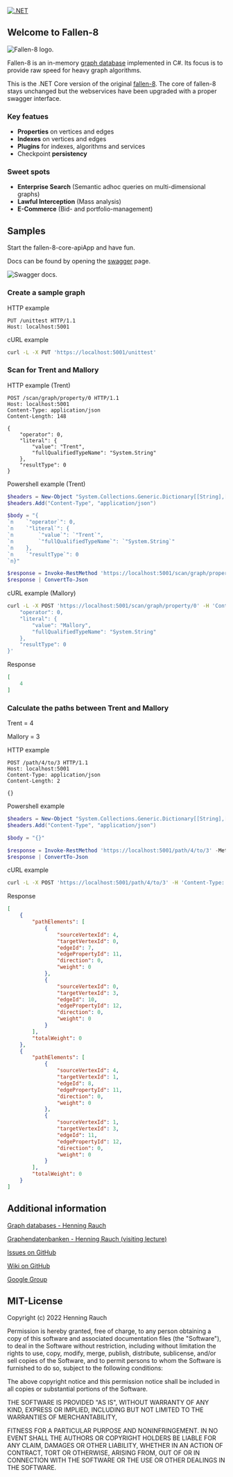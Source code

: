 [![.NET](https://github.com/cosh/fallen-8-core/actions/workflows/buildAndTest.yml/badge.svg?branch=main)](https://github.com/cosh/fallen-8-core/actions/workflows/buildAndTest.yml)

## Welcome to Fallen-8

![Fallen-8 logo.](https://raw.githubusercontent.com/cosh/fallen-8-core/main/pics/F8White.svg)

Fallen-8 is an in-memory [graph database](http://en.wikipedia.org/wiki/Graph_database) implemented in C#. Its focus is to provide raw speed for heavy graph algorithms.

This is the .NET Core version of the original [fallen-8](https://github.com/cosh/fallen-8). The core of fallen-8 stays unchanged but the webservices have been upgraded with a proper swagger interface.

### Key featues
* **Properties** on vertices and edges 
* **Indexes** on vertices and edges
* **Plugins** for indexes, algorithms and services
* Checkpoint **persistency**

### Sweet spots
* **Enterprise Search** (Semantic adhoc queries on multi-dimensional graphs)
* **Lawful Interception** (Mass analysis)
* **E-Commerce** (Bid- and portfolio-management)

## Samples
Start the fallen-8-core-apiApp and have fun.

Docs can be found by opening the [swagger](https://localhost:5001/swagger/index.html) page.

![Swagger docs.](https://raw.githubusercontent.com/cosh/fallen-8-core/main/pics/swaggerDoc.png)

### Create a sample graph

HTTP example
```http
PUT /unittest HTTP/1.1
Host: localhost:5001
```

cURL example
```bash
curl -L -X PUT 'https://localhost:5001/unittest'
```

### Scan for Trent and Mallory

HTTP example (Trent)
```http
POST /scan/graph/property/0 HTTP/1.1
Host: localhost:5001
Content-Type: application/json
Content-Length: 148

{
    "operator": 0,
    "literal": {
        "value": "Trent",
        "fullQualifiedTypeName": "System.String"
    },
    "resultType": 0
}
```

Powershell example (Trent)
```powershell
$headers = New-Object "System.Collections.Generic.Dictionary[[String],[String]]"
$headers.Add("Content-Type", "application/json")

$body = "{
`n    `"operator`": 0,
`n    `"literal`": {
`n        `"value`": `"Trent`",
`n        `"fullQualifiedTypeName`": `"System.String`"
`n    },
`n    `"resultType`": 0
`n}"

$response = Invoke-RestMethod 'https://localhost:5001/scan/graph/property/0' -Method 'POST' -Headers $headers -Body $body
$response | ConvertTo-Json
```

cURL example (Mallory)
```bash
curl -L -X POST 'https://localhost:5001/scan/graph/property/0' -H 'Content-Type: application/json' --data-raw '{
    "operator": 0,
    "literal": {
        "value": "Mallory",
        "fullQualifiedTypeName": "System.String"
    },
    "resultType": 0
}'
```

Response
```json
[
    4
]
```

### Calculate the paths between Trent and Mallory

Trent = 4

Mallory = 3

HTTP example
```http
POST /path/4/to/3 HTTP/1.1
Host: localhost:5001
Content-Type: application/json
Content-Length: 2

{}
```

Powershell example
```powershell
$headers = New-Object "System.Collections.Generic.Dictionary[[String],[String]]"
$headers.Add("Content-Type", "application/json")

$body = "{}"

$response = Invoke-RestMethod 'https://localhost:5001/path/4/to/3' -Method 'POST' -Headers $headers -Body $body
$response | ConvertTo-Json
```

cURL example
```bash
curl -L -X POST 'https://localhost:5001/path/4/to/3' -H 'Content-Type: application/json' --data-raw '{}'
```

Response
```json
[
    {
        "pathElements": [
            {
                "sourceVertexId": 4,
                "targetVertexId": 0,
                "edgeId": 7,
                "edgePropertyId": 11,
                "direction": 0,
                "weight": 0
            },
            {
                "sourceVertexId": 0,
                "targetVertexId": 3,
                "edgeId": 10,
                "edgePropertyId": 12,
                "direction": 0,
                "weight": 0
            }
        ],
        "totalWeight": 0
    },
    {
        "pathElements": [
            {
                "sourceVertexId": 4,
                "targetVertexId": 1,
                "edgeId": 8,
                "edgePropertyId": 11,
                "direction": 0,
                "weight": 0
            },
            {
                "sourceVertexId": 1,
                "targetVertexId": 3,
                "edgeId": 11,
                "edgePropertyId": 12,
                "direction": 0,
                "weight": 0
            }
        ],
        "totalWeight": 0
    }
]
```

## Additional information

[Graph databases - Henning Rauch](http://www.slideshare.net/HenningRauch/graphdatabases)

[Graphendatenbanken - Henning Rauch (visiting lecture)](http://www.slideshare.net/HenningRauch/vorlesung-graphendatenbanken-an-der-universitt-hof)

[Issues on GitHub](https://github.com/cosh/fallen-8/issues)

[Wiki on GitHub](https://github.com/cosh/fallen-8/wiki)

[Google Group](https://groups.google.com/d/forum/fallen-8)

## MIT-License
Copyright (c) 2022 Henning Rauch

Permission is hereby granted, free of charge, to any person obtaining a copy of this software and associated documentation files (the "Software"), to deal in the Software without restriction, including without limitation the rights to use, copy, modify, merge, publish, distribute, sublicense, and/or sell copies of the Software, and to permit persons to whom the Software is furnished to do so, subject to the following conditions:

The above copyright notice and this permission notice shall be included in all copies or substantial portions of the Software.

THE SOFTWARE IS PROVIDED "AS IS", WITHOUT WARRANTY OF ANY KIND, EXPRESS OR IMPLIED, INCLUDING BUT NOT LIMITED TO THE WARRANTIES OF MERCHANTABILITY,

FITNESS FOR A PARTICULAR PURPOSE AND NONINFRINGEMENT. IN NO EVENT SHALL THE AUTHORS OR COPYRIGHT HOLDERS BE LIABLE FOR ANY CLAIM, DAMAGES OR OTHER LIABILITY, WHETHER IN AN ACTION OF CONTRACT, TORT OR OTHERWISE, ARISING FROM, OUT OF OR IN CONNECTION WITH THE SOFTWARE OR THE USE OR OTHER DEALINGS IN THE SOFTWARE.
